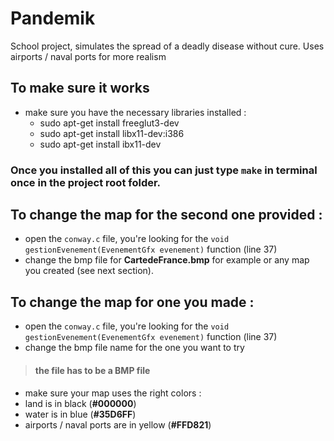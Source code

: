 # Pandemik
School project, simulates the spread of a deadly disease without cure. Uses airports / naval ports for more realism

## To make sure it works
* make sure you have the necessary libraries installed :
  * sudo apt-get install freeglut3-dev
  * sudo apt-get install libx11-dev:i386
  * sudo apt-get install ibx11-dev

### Once you installed all of this you can just type `make` in terminal once in the project root folder.

## To change the map for the second one provided :

* open the `conway.c` file, you're looking for the `void gestionEvenement(EvenementGfx evenement)` function (line 37)
* change the bmp file for **CartedeFrance.bmp** for example or any map you created (see next section).

## To change the map for one you made :
* open the `conway.c` file, you're looking for the `void gestionEvenement(EvenementGfx evenement)` function (line 37)
* change the bmp file name for the one you want to try
> #### the file has to be a BMP file
* make sure your map uses the right colors :
* land is in black (**#000000**)
* water is in blue (**#35D6FF**)
* airports / naval ports are in yellow (**#FFD821**)
